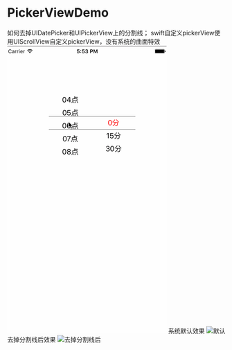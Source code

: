 # PickerViewDemo
如何去掉UIDatePicker和UIPickerView上的分割线；
swift自定义pickerView使用UIScrollView自定义pickerView，没有系统的曲面特效
![效果图](https://github.com/tiantiankaixin/PickerViewDemo/blob/master/SwiftPickerView/%E8%87%AA%E5%AE%9A%E4%B9%89pickerView.gif)
系统默认效果
![默认](https://github.com/tiantiankaixin/PickerViewDemo/blob/master/PickerViewDemo/效果图/有分割线.gif)
去掉分割线后效果
![去掉分割线后](https://github.com/tiantiankaixin/PickerViewDemo/blob/master/PickerViewDemo/效果图/去掉分割线后.gif)
